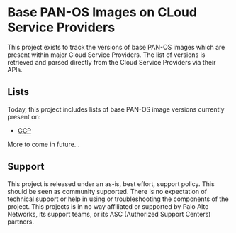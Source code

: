 # Base PAN-OS Images on CLoud Service Providers

This project exists to track the versions of base PAN-OS images which are present within major Cloud Service Providers. The list of versions is retrieved and parsed directly from the Cloud Service Providers via their APIs.

## Lists

Today, this project includes lists of base PAN-OS image versions currently present on:
- [GCP](gcp.md)

More to come in future...

## Support

This project is released under an as-is, best effort, support policy. This should be seen as community supported. There is no expectation of technical support or help in using or troubleshooting the components of the project. This projects is in no way affiliated or supported by Palo Alto Networks, its support teams, or its ASC (Authorized Support Centers) partners.